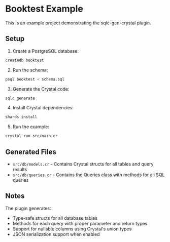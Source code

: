 # Booktest Example

This is an example project demonstrating the sqlc-gen-crystal plugin.

## Setup

1. Create a PostgreSQL database:
```bash
createdb booktest
```

2. Run the schema:
```bash
psql booktest < schema.sql
```

3. Generate the Crystal code:
```bash
sqlc generate
```

4. Install Crystal dependencies:
```bash
shards install
```

5. Run the example:
```bash
crystal run src/main.cr
```

## Generated Files

- `src/db/models.cr` - Contains Crystal structs for all tables and query results
- `src/db/queries.cr` - Contains the Queries class with methods for all SQL queries

## Notes

The plugin generates:
- Type-safe structs for all database tables
- Methods for each query with proper parameter and return types
- Support for nullable columns using Crystal's union types
- JSON serialization support when enabled